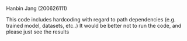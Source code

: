 Hanbin Jang (200626111)

This code includes hardcoding with regard to path dependencies (e.g. trained model, datasets, etc..)
It would be better not to run the code, and please just see the results
